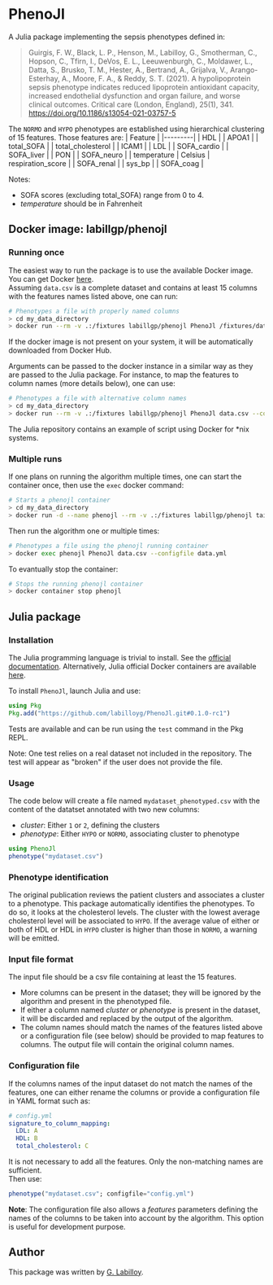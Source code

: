 # PhenoJl
A Julia package implementing the sepsis phenotypes defined in:

> Guirgis, F. W., Black, L. P., Henson, M., Labilloy, G., Smotherman, C., Hopson, C., Tfirn, I., DeVos, E. L., Leeuwenburgh, C., Moldawer, L., Datta, S., Brusko, T. M., Hester, A., Bertrand, A., Grijalva, V., Arango-Esterhay, A., Moore, F. A., & Reddy, S. T. (2021). A hypolipoprotein sepsis phenotype indicates reduced lipoprotein antioxidant capacity, increased endothelial dysfunction and organ failure, and worse clinical outcomes. Critical care (London, England), 25(1), 341. https://doi.org/10.1186/s13054-021-03757-5

The `NORMO` and `HYPO` phenotypes are established using hierarchical clustering of 15 features. Those features are:
| Feature | 
|---------|
| HDL           | 
| APOA1         | 
| total_SOFA    | 
| total_cholesterol | 
| ICAM1         | 
| LDL           | 
| SOFA_cardio   |
| SOFA_liver    |
| PON           | 
| SOFA_neuro    |
| temperature   | Celsius
| respiration_score | 
| SOFA_renal    | 
| sys_bp        | 
| SOFA_coag |

Notes:
* SOFA scores (excluding total_SOFA) range from 0 to 4.
* _temperature_ should be in Fahrenheit

## Docker image: labillgp/phenojl

### Running once
The easiest way to run the package is to use the available Docker image. You can get Docker [here](https://docs.docker.com/get-docker/).  
Assuming `data.csv` is a complete dataset and contains at least 15 columns with the features names listed above, one can run:

```bash
# Phenotypes a file with properly named columns
> cd my_data_directory
> docker run --rm -v .:/fixtures labillgp/phenojl PhenoJl /fixtures/data.csv
```
If the docker image is not present on your system, it will be automatically downloaded from Docker Hub.  

Arguments can be passed to the docker instance in a similar way as they are passed to the Julia package.  For instance, to map the features to column names (more details below), one can use:

```bash
# Phenotypes a file with alternative column names
> cd my_data_directory
> docker run --rm -v .:/fixtures labillgp/phenojl PhenoJl data.csv --configfile data.yml
```
The Julia repository contains an example of script using Docker for *nix systems.

### Multiple runs
If one plans on running the algorithm multiple times, one can start the container once, then use the `exec` docker command: 

```bash
# Starts a phenojl container
> cd my_data_directory
> docker run -d --name phenojl --rm -v .:/fixtures labillgp/phenojl tail -f /dev/null
```

Then run the algorithm one or multiple times:
```bash
# Phenotypes a file using the phenojl running container
> docker exec phenojl PhenoJl data.csv --configfile data.yml
```

To evantually stop the container:
```bash
# Stops the running phenojl container
> docker container stop phenojl
```

## Julia package 

### Installation
The Julia programming language is trivial to install.  See the [official documentation](https://julialang.org/downloads/). Alternatively, Julia official Docker containers are available [here](https://hub.docker.com/_/julia).  

To install `PhenoJl`, launch Julia and use:

```julia
using Pkg
Pkg.add("https://github.com/labilloyg/PhenoJl.git#0.1.0-rc1")
```
Tests are available and can be run using the `test` command in the Pkg REPL.

Note: One test relies on a real dataset not included in the repository. The test will appear as "broken" if the user does not provide the file.

### Usage
The code below will create a file named `mydataset_phenotyped.csv` with the content of the datatset annotated with two new columns:  
* _cluster_: Either `1` or `2`, defining the clusters  
* _phenotype_: Either `HYPO` or `NORMO`, associating cluster to phenotype  

```julia
using PhenoJl
phenotype("mydataset.csv")
```

### Phenotype identification
The original publication reviews the patient clusters and associates a cluster to a phenotype. This package automatically identifies the phenotypes. To do so, it looks at the cholesterol levels. The cluster with the lowest average cholesterol level will be associated to `HYPO`. If the average value of either or both of HDL or HDL in `HYPO` cluster is higher than those in `NORMO`, a warning will be emitted.

### Input file format
The input file should be a csv file containing at least the 15 features. 
- More columns can be present in the dataset; they will be ignored by the algorithm and present in the phenotyped file. 
- If either a column named _cluster_ or _phenotype_ is present in the dataset, it will be discarded and replaced by the output of the algorithm.
- The column names should match the names of the features listed above or a configuration file (see below) should be provided to map features to columns. The output file will contain the original column names. 

### Configuration file
If the columns names of the input dataset do not match the names of the features, one can either rename the columns or provide a configuration file in YAML format such as:

```yaml
# config.yml
signature_to_column_mapping:
  LDL: A
  HDL: B
  total_cholesterol: C
```

It is not necessary to add all the features. Only the non-matching names are sufficient.  
Then use:
```julia
phenotype("mydataset.csv"; configfile="config.yml")
```

**Note**: The configuration file also allows a _features_ parameters defining the names of the columns to be taken into account by the algorithm. This option is useful for development purpose.  

## Author
This package was written by [G. Labilloy](guillaume.labilloy@gmail.com).

